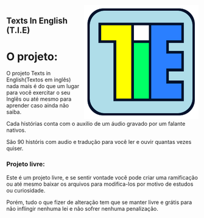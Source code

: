 <img src="img/favcon.svg" align="right" width="300">

## Texts In English (T.I.E)

<h1>O projeto:</h1>
O projeto Texts in English(Textos em inglês) nada mais é do que um lugar para você exercitar o seu Inglês ou até mesmo para aprender caso ainda não saiba.

Cada histórias conta com o auxilio de um áudio gravado por um falante nativos.

São 90 históris com audio e tradução para você ler e ouvir quantas vezes quiser.

<h3>Projeto livre:</h3>
Este é um projeto livre, e se sentir vontade você pode criar uma ramificação ou até mesmo baixar os arquivos para modifica-los por motivo de estudos ou curiosidade.

Porém, tudo o que fizer de alteração tem que se manter livre e grátis para não inflingir nenhuma lei e não sofrer nenhuma penalização.
